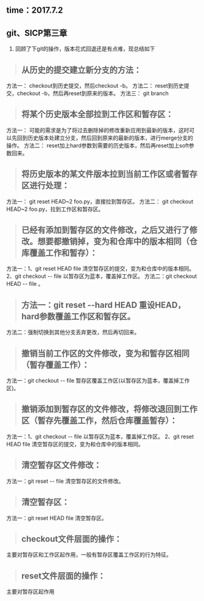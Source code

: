 ## time：2017.7.2
## git、SICP第三章

1. 回顾了下git的操作，版本花式回退还是有点难，现总结如下
>  ## 从历史的提交建立新分支的方法：
  方法一： checkout到历史提交，然后checkout -b。
  方法二： reset到历史提交，checkout -b，然后再reset到原来的版本。
  方法三： git branch <branch> <start point>
>  ## 将某个历史版本全部拉到工作区和暂存区：
  方法一： 可能的需求是为了将过去删除掉的修改重新应用到最新的版本，这时可以先回到历史版本处建立分支，然后回到原来的最新的版本，进行merge分支的操作。
  方法二： reset加上hard参数到需要的历史版本，然后再reset加上soft参数回来。
>  ## 将历史版本的某文件版本拉到当前工作区或者暂存区进行处理：
  方法一： git reset HEAD~2 foo.py，直接拉到暂存区。
  方法二： git checkout HEAD~2 foo.py，拉到工作区和暂存区。
>  ## 已经有添加到暂存区的文件修改，之后又进行了修改。想要都撤销掉，变为和仓库中的版本相同（仓库覆盖工作和暂存）：
  方法一：1、git reset HEAD file 清空暂存区的提交，变为和仓库中的版本相同。2、git checkout  --  file 以暂存区为蓝本，覆盖掉工作区。
  方法二：git checkout HEAD --  file 。
>  ## 方法一：git reset --hard HEAD 重设HEAD，hard参数覆盖工作区和暂存区。
  方法二：强制切换到其他分支丢弃更改，然后再切回来。
  >## 撤销当前工作区的文件修改，变为和暂存区相同（暂存覆盖工作）：
  方法一：git checkout -- file 暂存区覆盖工作区(以暂存区为蓝本，覆盖掉工作区)。
>  ## 撤销添加到暂存区的文件修改，将修改退回到工作区（暂存先覆盖工作，然后仓库覆盖暂存）：
  方法一：1、git checkout  --  file 以暂存区为蓝本，覆盖掉工作区。 2、git reset HEAD file 清空暂存区的提交，变为和仓库中的版本相同。
>  ## 清空暂存区文件修改：
  方法一：git reset -- file 清空暂存区的文件修改。
>  ## 清空暂存区：
  方法一：git reset HEAD file 清空暂存区。
>  ## checkout文件层面的操作：
  主要对暂存区和工作区起作用，一般有暂存区覆盖工作区的行为特征。
>  ## reset文件层面的操作：
  主要对暂存区起作用
